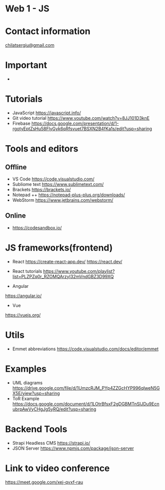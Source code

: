 # Web 1 - JS

# Contact information
chilatsergiu@gmail.com

# Important 
- 

# Tutorials
- JavaScript https://javascript.info/
- Git video tutorial https://www.youtube.com/watch?v=8JJ101D3knE
- Firebase https://docs.google.com/presentation/d/1-rgotyEptZsHu58FlyGyk6qRfsvuet7BSXN2B4fKa1s/edit?usp=sharing

# Tools and editors
## Offline
- VS Code https://code.visualstudio.com/
- Subliome text https://www.sublimetext.com/
- Brackets https://brackets.io/
- Notepad ++ https://notepad-plus-plus.org/downloads/
- WebStorm https://www.jetbrains.com/webstorm/

## Online
- https://codesandbox.io/

# JS frameworks(frontend)
- React
https://create-react-app.dev/
https://react.dev/
- React tutorials 
 https://www.youtube.com/playlist?list=PLZPZq0r_RZOMQArzyI32mVndGBZ3D99XQ

- Angular

https://angular.io/

- Vue

https://vuejs.org/
# Utils
- Emmet abbreviations https://code.visualstudio.com/docs/editor/emmet

# Examples
- UML diagrams https://drive.google.com/file/d/1UmzcRJM_PYp4ZZGcHYP996qlweN5GX5E/view?usp=sharing
- ToR Example https://docs.google.com/document/d/1LOtrBfsxF2gDGBMTnSIJDu9EcnubrpAwVyCHgJg5yRQ/edit?usp=sharing

# Backend Tools
- Strapi Headless CMS https://strapi.io/
- JSON Server https://www.npmjs.com/package/json-server



# Link to video conference
https://meet.google.com/xej-qvxf-rau
